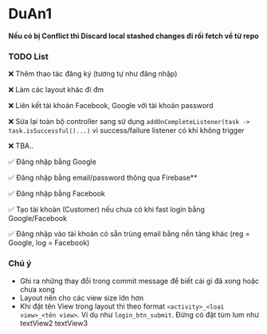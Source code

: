 # DuAn1

**Nếu có bị Conflict thì Discard local stashed changes đi rồi fetch về từ repo**

### TODO List
:x: Thêm thao tác đăng ký (tương tự như đăng nhập)

:x: Làm các layout khác đi đm

:x: Liên kết tài khoản Facebook, Google với tài khoản password

:x: Sửa lại toàn bộ controller sang sử dụng ``addOnCompleteListener(task -> task.isSuccessful()...)`` vì success/failure listener có khi không trigger

:x: TBA..

:white_check_mark: Đăng nhập bằng Google

:white_check_mark: Đăng nhập bằng email/password thông qua Firebase**

:white_check_mark: Đăng nhập bằng Facebook

:white_check_mark: Tạo tài khoản (Customer) nếu chưa có khi fast login bằng Google/Facebook

:white_check_mark: Đăng nhập vào tài khoản có sẵn trùng email bằng nền tảng khác (reg = Google, log = Facebook)

### Chú ý
- Ghi ra những thay đổi trong commit message để biết cái gì đã xong hoặc chưa xong
- Layout nên cho các view size lớn hơn
- Khi đặt tên View trong layout thì theo format ``<activity>_<loại view>_<tên view>``. Ví dụ như ``login_btn_submit``. Đừng có đặt tùm lum như textView2 textView3
